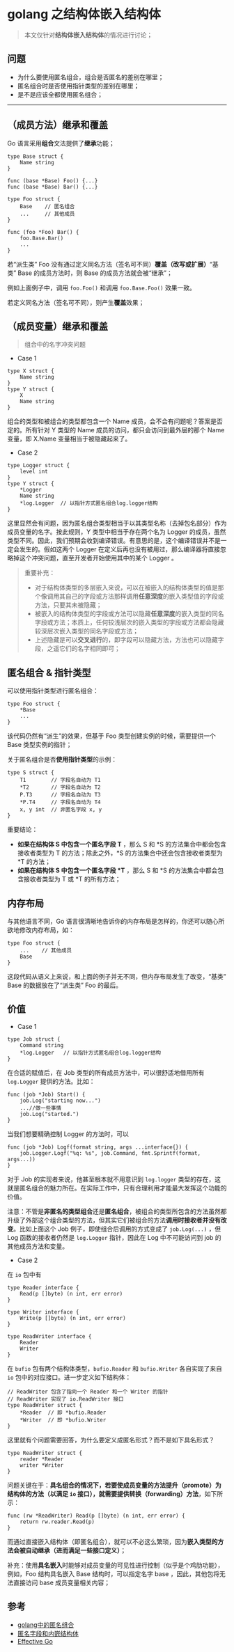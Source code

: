 # golang 之结构体嵌入结构体

> 本文仅针对**结构体嵌入结构体**的情况进行讨论；

## 问题

- 为什么要使用匿名组合，组合是否匿名的差别在哪里；
- 匿名组合时是否使用指针类型的差别在哪里；
- 是不是应该全都使用匿名组合；

----------

## （成员方法）继承和覆盖

Go 语言采用**组合**文法提供了**继承**功能；

```golang
type Base struct {
    Name string
}

func (base *Base) Foo() {...}
func (base *Base) Bar() {...}

type Foo struct {
    Base    // 匿名组合
    ...     // 其他成员
}

func (foo *Foo) Bar() {
    foo.Base.Bar()
    ...
}
```

若“派生类” Foo 没有通过定义同名方法（签名可不同）**覆盖（改写或扩展）**“基类” Base 的成员方法时，则 Base 的成员方法就会被“继承”；

例如上面例子中，调用 `foo.Foo()` 和调用 `foo.Base.Foo()` 效果一致。

若定义同名方法（签名可不同），则产生**覆盖**效果；


## （成员变量）继承和覆盖

> 组合中的名字冲突问题

- Case 1

```golang
type X struct {
    Name string
}
type Y struct {
    X
    Name string
}
```

组合的类型和被组合的类型都包含一个 Name 成员，会不会有问题呢？答案是否定的。所有针对 Y 类型的 Name 成员的访问，都只会访问到最外层的那个 Name 变量，即 X.Name 变量相当于被隐藏起来了。

- Case 2

```golang
type Logger struct {
    level int
}
type Y struct {
    *Logger
    Name string
    *log.Logger  // 以指针方式匿名组合log.logger结构
}
```

这里显然会有问题，因为匿名组合类型相当于以其类型名称（去掉包名部分）作为成员变量的名字。按此规则，Y 类型中相当于存在两个名为 Logger 的成员，虽然类型不同。因此，我们预期会收到编译错误。有意思的是，这个编译错误并不是一定会发生的。假如这两个 Logger 在定义后再也没有被用过，那么编译器将直接忽略掉这个冲突问题，直至开发者开始使用其中的某个 Logger 。

> 重要补充：
> - 对于结构体类型的多层嵌入来说，可以在被嵌入的结构体类型的值是那个像调用其自己的字段或方法那样调用**任意深度**的嵌入类型值的字段或方法，只要其未被隐藏；
> - 被嵌入的结构体类型的字段或方法可以隐藏**任意深度**的嵌入类型的同名字段或方法；本质上，任何较浅层次的嵌入类型的字段或方法都会隐藏较深层次嵌入类型的同名字段或方法；
> - 上述隐藏是可以**交叉进行**的，即字段可以隐藏方法，方法也可以隐藏字段，之遥它们的名字相同即可；

## 匿名组合 & 指针类型

可以使用指针类型进行匿名组合：

```golang
type Foo struct {
    *Base
    ...
}
```

该代码仍然有“派生”的效果，但基于 Foo 类型创建实例的时候，需要提供一个 Base 类型实例的指针；

关于匿名组合是否**使用指针类型**的示例：

```golang
type S struct {
    T1        // 字段名自动为 T1
    *T2       // 字段名自动为 T2
    P.T3      // 字段名自动为 T3
    *P.T4     // 字段名自动为 T4
    x, y int  // 非匿名字段 x, y
}
```

重要结论：

- **如果在结构体 S 中包含一个匿名字段 T** ，那么 S 和 *S 的方法集合中都会包含接收者类型为 T 的方法；除此之外，*S 的方法集合中还会包含接收者类型为 *T 的方法；
- **如果在结构体 S 中包含一个匿名字段 \*T** ，那么 S 和 *S 的方法集合中都会包含接收者类型为 T 或 *T 的所有方法；

## 内存布局

与其他语言不同，Go 语言很清晰地告诉你的内存布局是怎样的，你还可以随心所欲地修改内存布局，如：

```golang
type Foo struct {
    ...    // 其他成员
    Base
}
```

这段代码从语义上来说，和上面的例子并无不同，但内存布局发生了改变，“基类” Base 的数据放在了“派生类” Foo 的最后。


## 价值

- Case 1

```golang
type Job struct {
    Command string
    *log.Logger   // 以指针方式匿名组合log.logger结构
}
```

在合适的赋值后，在 Job 类型的所有成员方法中，可以很舒适地借用所有 `log.Logger` 提供的方法。比如：

```golang
func (job *Job) Start() {
    job.Log("starting now...")
    ...//做一些事情
    job.Log("started.")
}
```

当我们想要精确控制 Logger 的方法时，可以

```golang
func (job *Job) Logf(format string, args ...interface{}) {
    job.Logger.Logf("%q: %s", job.Command, fmt.Sprintf(format, args...))
}
```

对于 Job 的实现者来说，他甚至根本就不用意识到 `log.logger` 类型的存在，这就是匿名组合的魅力所在。在实际工作中，只有合理利用才能最大发挥这个功能的价值。

注意：不管是**非匿名的类型组合**还是**匿名组合**，被组合的类型所包含的方法虽然都升级了外部这个组合类型的方法，但其实它们被组合的方法**调用时接收者并没有改变**。比如上面这个 Job 例子，即使组合后调用的方式变成了 `job.Log(...)` ，但 Log 函数的接收者仍然是 `log.Logger` 指针，因此在 Log 中不可能访问到 job 的其他成员方法和变量。

- Case 2

在 `io` 包中有

```golang
type Reader interface {
    Read(p []byte) (n int, err error)
}

type Writer interface {
    Write(p []byte) (n int, err error)
}

type ReadWriter interface {
    Reader
    Writer
}
```

在 `bufio` 包有两个结构体类型，`bufio.Reader` 和 `bufio.Writer` 各自实现了来自 `io` 包中的对应接口。进一步定义如下结构体：

```golang
// ReadWriter 包含了指向一个 Reader 和一个 Writer 的指针
// ReadWriter 实现了 io.ReadWriter 接口
type ReadWriter struct {
    *Reader  // 即 *bufio.Reader
    *Writer  // 即 *bufio.Writer
}
```

这里就有个问题需要回答，为什么要定义成匿名形式？而不是如下具名形式？

```golang
type ReadWriter struct {
    reader *Reader
    writer *Writer
}
```

问题关键在于：**具名组合的情况下，若要使成员变量的方法提升（promote）为结构体的方法（以满足 `io` 接口），就需要提供转换（forwarding）方法**，如下所示：

```golang
func (rw *ReadWriter) Read(p []byte) (n int, err error) {
    return rw.reader.Read(p)
}
```

而通过直接嵌入结构体（即匿名组合），就可以不必这么繁琐，因为**嵌入类型的方法会被自动继承（进而满足一些接口定义）**；

补充：使用**具名嵌入**时能够对成员变量的可见性进行控制（似乎是个鸡肋功能），例如，Foo 结构具名嵌入 Base 结构时，可以指定名字 base ，因此，其他包将无法直接访问 base 成员变量相关内容；


## 参考

- [golang中的匿名组合](http://studygolang.com/wr?u=http%3a%2f%2f11317783.blog.51cto.com%2f11307783%2f1877972)
- [匿名字段和内嵌结构体](https://github.com/Unknwon/the-way-to-go_ZH_CN/blob/master/eBook/10.5.md)
- [Effective Go](https://golang.org/doc/effective_go.html#embedding)